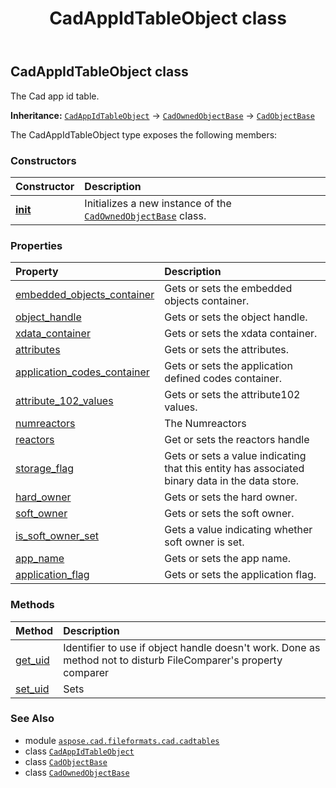 ﻿---
title: CadAppIdTableObject class
second_title: Aspose.CAD for Python via .NET API References
description: 
type: docs
weight: 10
url: /python-net/aspose.cad.fileformats.cad.cadtables/cadappidtableobject/
is_root: false
---

## CadAppIdTableObject class

The Cad app id table.



**Inheritance:** [`CadAppIdTableObject`](/cad/python-net/aspose.cad.fileformats.cad.cadtables/cadappidtableobject) → 
[`CadOwnedObjectBase`](/cad/python-net/aspose.cad.fileformats.cad.cadobjects/cadownedobjectbase) → 
[`CadObjectBase`](/cad/python-net/aspose.cad.fileformats.cad.cadobjects/cadobjectbase)



The CadAppIdTableObject type exposes the following members:

### Constructors
| Constructor | Description |
| :- | :- |
| [__init__](/cad/python-net/aspose.cad.fileformats.cad.cadtables/cadappidtableobject/__init__/#) | Initializes a new instance of the [`CadOwnedObjectBase`](/cad/python-net/aspose.cad.fileformats.cad.cadobjects/cadownedobjectbase) class. |


### Properties
| Property | Description |
| :- | :- |
| [embedded_objects_container](/cad/python-net/aspose.cad.fileformats.cad.cadtables/cadappidtableobject/embedded_objects_container) | Gets or sets the embedded objects container. |
| [object_handle](/cad/python-net/aspose.cad.fileformats.cad.cadtables/cadappidtableobject/object_handle) | Gets or sets the object handle. |
| [xdata_container](/cad/python-net/aspose.cad.fileformats.cad.cadtables/cadappidtableobject/xdata_container) | Gets or sets the xdata container. |
| [attributes](/cad/python-net/aspose.cad.fileformats.cad.cadtables/cadappidtableobject/attributes) | Gets or sets the attributes. |
| [application_codes_container](/cad/python-net/aspose.cad.fileformats.cad.cadtables/cadappidtableobject/application_codes_container) | Gets or sets the application defined codes container. |
| [attribute_102_values](/cad/python-net/aspose.cad.fileformats.cad.cadtables/cadappidtableobject/attribute_102_values) | Gets or sets the attribute102 values. |
| [numreactors](/cad/python-net/aspose.cad.fileformats.cad.cadtables/cadappidtableobject/numreactors) | The Numreactors |
| [reactors](/cad/python-net/aspose.cad.fileformats.cad.cadtables/cadappidtableobject/reactors) | Get or sets the reactors handle |
| [storage_flag](/cad/python-net/aspose.cad.fileformats.cad.cadtables/cadappidtableobject/storage_flag) | Gets or sets a value indicating that this entity has associated binary data in the data store. |
| [hard_owner](/cad/python-net/aspose.cad.fileformats.cad.cadtables/cadappidtableobject/hard_owner) | Gets or sets the hard owner. |
| [soft_owner](/cad/python-net/aspose.cad.fileformats.cad.cadtables/cadappidtableobject/soft_owner) | Gets or sets the soft owner. |
| [is_soft_owner_set](/cad/python-net/aspose.cad.fileformats.cad.cadtables/cadappidtableobject/is_soft_owner_set) | Gets a value indicating whether soft owner is set. |
| [app_name](/cad/python-net/aspose.cad.fileformats.cad.cadtables/cadappidtableobject/app_name) | Gets or sets the app name. |
| [application_flag](/cad/python-net/aspose.cad.fileformats.cad.cadtables/cadappidtableobject/application_flag) | Gets or sets the application flag. |


### Methods
| Method | Description |
| :- | :- |
| [get_uid](/cad/python-net/aspose.cad.fileformats.cad.cadtables/cadappidtableobject/get_uid/#) | Identifier to use if object handle doesn't work. Done as method not to disturb FileComparer's property comparer |
| [set_uid](/cad/python-net/aspose.cad.fileformats.cad.cadtables/cadappidtableobject/set_uid/#str) | Sets |



### See Also
* module [`aspose.cad.fileformats.cad.cadtables`](..)
* class [`CadAppIdTableObject`](/cad/python-net/aspose.cad.fileformats.cad.cadtables/cadappidtableobject)
* class [`CadObjectBase`](/cad/python-net/aspose.cad.fileformats.cad.cadobjects/cadobjectbase)
* class [`CadOwnedObjectBase`](/cad/python-net/aspose.cad.fileformats.cad.cadobjects/cadownedobjectbase)
